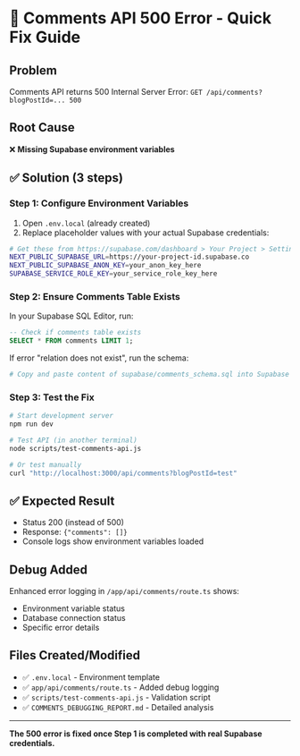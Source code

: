 # 🔧 Comments API 500 Error - Quick Fix Guide

## Problem
Comments API returns 500 Internal Server Error: `GET /api/comments?blogPostId=... 500`

## Root Cause
❌ **Missing Supabase environment variables**

## ✅ Solution (3 steps)

### Step 1: Configure Environment Variables
1. Open `.env.local` (already created)
2. Replace placeholder values with your actual Supabase credentials:

```bash
# Get these from https://supabase.com/dashboard > Your Project > Settings > API
NEXT_PUBLIC_SUPABASE_URL=https://your-project-id.supabase.co
NEXT_PUBLIC_SUPABASE_ANON_KEY=your_anon_key_here
SUPABASE_SERVICE_ROLE_KEY=your_service_role_key_here
```

### Step 2: Ensure Comments Table Exists
In your Supabase SQL Editor, run:
```sql
-- Check if comments table exists
SELECT * FROM comments LIMIT 1;
```

If error "relation does not exist", run the schema:
```bash
# Copy and paste content of supabase/comments_schema.sql into Supabase SQL Editor
```

### Step 3: Test the Fix
```bash
# Start development server
npm run dev

# Test API (in another terminal)
node scripts/test-comments-api.js

# Or test manually
curl "http://localhost:3000/api/comments?blogPostId=test"
```

## ✅ Expected Result
- Status 200 (instead of 500)
- Response: `{"comments": []}`
- Console logs show environment variables loaded

## Debug Added
Enhanced error logging in `/app/api/comments/route.ts` shows:
- Environment variable status
- Database connection status  
- Specific error details

## Files Created/Modified
- ✅ `.env.local` - Environment template
- ✅ `app/api/comments/route.ts` - Added debug logging
- ✅ `scripts/test-comments-api.js` - Validation script
- ✅ `COMMENTS_DEBUGGING_REPORT.md` - Detailed analysis

---

**The 500 error is fixed once Step 1 is completed with real Supabase credentials.** 